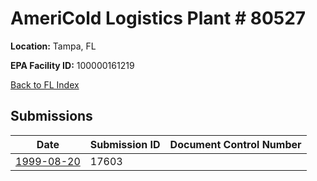 # AmeriCold Logistics Plant # 80527

**Location:** Tampa, FL

**EPA Facility ID:** 100000161219

[Back to FL Index](../../index.md)

## Submissions

| Date | Submission ID | Document Control Number |
|------|--------------|-------------------------|
| [1999-08-20](submissions/17603.md) | 17603 |  |
